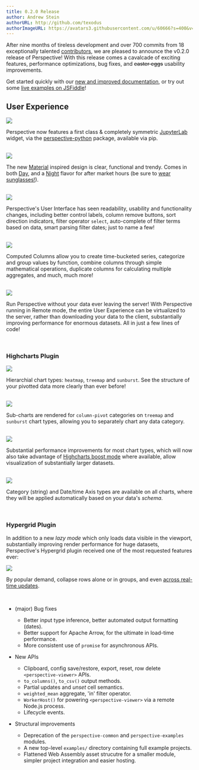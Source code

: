 ```yaml
---
title: 0.2.0 Release
author: Andrew Stein
authorURL: http://github.com/texodus
authorImageURL: https://avatars3.githubusercontent.com/u/60666?s=400&v=4
---
```


After nine months of tireless development and over 700 commits from 18 
exceptionally talented [contributors](https://github.com/jpmorganchase/perspective/graphs/contributors),
we are pleased to announce the v0.2.0 release of Perspective!  With this release
comes a cavalcade of exciting features, performance optimizations, bug fixes, 
and <strike>easter eggs</strike> usability improvements.

Get started quickly with our [new and improved documentation](https://jpmorganchase.github.io/perspective/docs/installation.html),
or try out some [live examples on JSFiddle](https://jsfiddle.net/user/texodus/fiddles/)!

<!--truncate-->

<style>.post img {width:300px;float:left;padding-right: 30px;padding-bottom:20px;display:inline-block}img:</style>

## User Experience

<img src="../../../../img/2018-10-01-v0.2.0-release/jupyter.png"></img>

Perspective now features a first class & completely symmetric 
[JupyterLab](https://jupyterlab.readthedocs.io/en/latest/) widget, via the
[perspective-python](https://github.com/timkpaine/perspective-python)
package, available via pip.


<br style="clear:both;" />
<img src="../../../../img/2018-10-01-v0.2.0-release/theme.png"></img>

The new [Material](https://material.io/design/) inspired design is clear, functional and 
trendy.  Comes in both [Day](https://unpkg.com/@jpmorganchase/perspective-examples@0.2.0/build/theme-material.html), 
and a [Night](https://unpkg.com/@jpmorganchase/perspective-examples@0.2.0/build/theme-material-dark.html) 
flavor for after market hours (be sure to [wear sunglasses!](../../../../img/2018-10-01-v0.2.0-release/sunglasses.png)).

<br style="clear:both;" />
<img src="../../../../img/2018-10-01-v0.2.0-release/interface.png"></img>

Perspective's User Interface has seen readability, usability and functionality 
changes, including better control labels, column remove buttons, sort direction
indicators, filter operator `select`, auto-complete of filter terms based on data,
smart parsing filter dates;  just to name a few!

<br style="clear:both;" />
<img src="../../../../img/2018-10-01-v0.2.0-release/computed.png"></img>

Computed Columns allow you to create time-bucketed series, categorize and group
values by function, combine columns through simple mathematical operations, 
duplicate columns for calculating multiple aggregates, and
much, much more!

<br style="clear:both;" />
<img src="../../../../img/2018-10-01-v0.2.0-release/remote.png"></img>

Run Perspective without your data ever leaving the server!  With Perspective
running in Remote mode, the entire User Experience can be virtualized to the
server, rather than downloading your data to the client, substantially improving
performance for enormous datasets.  All in just a few lines of code!

<br style="clear:both;" />

### Highcharts Plugin

<img src="../../../../img/2018-10-01-v0.2.0-release/hierarchial.png"></img>

Hierarchial chart types: `heatmap`, `treemap` and `sunburst`.  See the 
structure of your pivotted data more clearly than ever before!

<br style="clear:both;" />
<img src="../../../../img/2018-10-01-v0.2.0-release/subchart.png"></img>

Sub-charts are rendered for `column-pivot` categories on `treemap` and
`sunburst` chart types, allowing you to separately chart any data category.

<br style="clear:both;" />
<img src="../../../../img/2018-10-01-v0.2.0-release/boost.png"></img>

Substantial performance improvements for most chart types, which will
now also take advantage of [Highcharts boost mode]() where available, allow
visualization of substantially larger datasets.

<br style="clear:both;" />
<img src="../../../../img/2018-10-01-v0.2.0-release/axis.png"></img>

Category (string) and Date/time Axis types are available on all charts, where
they will be applied automatically based on your data's <i>schema</i>.

<br style="clear:both;" />

### Hypergrid Plugin

In addition to a new <i>lazy mode</i> which only loads data visible in the
viewport, substantially improving render performance for huge datasets,
Perspective's Hypergrid plugin received one of the most requested features
ever:

<img src="../../../../img/2018-10-01-v0.2.0-release/expandcollapse.png"></img>

By popular demand, collapse rows alone or in groups, and even 
[across real-time updates](https://unpkg.com/@jpmorganchase/perspective-examples@0.2.0/build/streaming.html).

<br style="clear:both;" />

* (major) Bug fixes
    * Better input type inference, better automated output formatting (dates).
    * Better support for Apache Arrow, for the ultimate in load-time performance.
    * More consistent use of `promise` for asynchronous APIs.

* New APIs
    * Clipboard, config save/restore, export, reset, row delete `<perspective-viewer>` APIs.
    * `to_columns()`, `to_csv()` output methods.
    * Partial updates and <i>unset</i> cell semantics.
    * `weighted_mean` aggregate, 'in' filter operator.
    * `WorkerHost()` for powering `<perspective-viewer>` via a remote Node.js process.
    * Lifecycle events.

* Structural improvements
    * Deprecation of the `perspective-common` and `perspective-examples` modules.
    * A new top-level `examples/` directory containing full example projects.
    * Flattened Web Assembly asset strucutre for a smaller module, simpler 
      project integration and easier hosting.